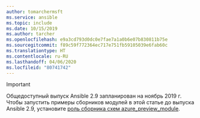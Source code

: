 ```yaml
---
author: tomarchermsft
ms.service: ansible
ms.topic: include
ms.date: 10/15/2019
ms.author: tarcher
ms.openlocfilehash: e9a3cd793d0dc0e7fae7a1a0b6e07b830811b75e
ms.sourcegitcommit: f89c59f772364ec717e751fb59105039e6fab60c
ms.translationtype: HT
ms.contentlocale: ru-RU
ms.lasthandoff: 04/06/2020
ms.locfileid: "80741742"
---
```

> [!Important]
> Общедоступный выпуск Ansible 2.9 запланирован на ноябрь 2019 г. Чтобы запустить примеры сборников модулей в этой статье до выпуска Ansible 2.9, установите [роль сборника схем azure_preview_module](https://galaxy.ansible.com/Azure/azure_preview_modules).